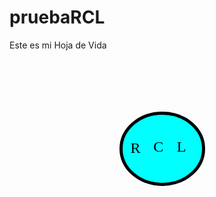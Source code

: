 # pruebaRCL
Este es mi Hoja de Vida
<!DOCTYPE html>
<html>
<head>
	<title>Hoja de Vida Ricardo Córdoba</title>
</head>
<body>
<header>
  <svg width="640" height="480" xmlns="http://www.w3.org/2000/svg" xmlns:svg="http://www.w3.org/2000/svg">
   <!-- Created with SVG-edit - https://github.com/SVG-Edit/svgedit-->
   <g class="layer">
    <title>Layer 1</title>
    <ellipse cx="237.5" cy="50.399994" fill="#00ffff" id="svg_1" rx="0" ry="4" stroke="#000000" stroke-width="5"/>
    <ellipse cx="244.5" cy="143.399994" fill="#00ffff" id="svg_2" rx="66" ry="57" stroke="#000000" stroke-width="5"/>
    <text fill="#000000" font-family="serif" font-size="24" id="svg_3" stroke="#000000" stroke-width="0" text-anchor="middle" x="201.5" xml:space="preserve" y="150.399994">R</text>
    <text fill="#000000" font-family="serif" font-size="24" id="svg_4" stroke="#000000" stroke-width="0" text-anchor="middle" x="238.183327" xml:space="preserve" y="148.399994">C</text>
    <text fill="#000000" font-family="serif" font-size="24" id="svg_5" stroke="#000000" stroke-width="0" text-anchor="middle" x="275.183327" xml:space="preserve" y="148.399994">L</text>
   </g>
  </svg>
